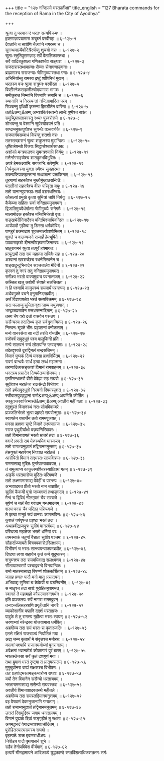 +++
title = "१२७ नन्दिग्रामे भरतप्रतीक्षा"
title_english = "127 Bharata commands for the reception of Rama in the City of Ayodhya"

+++
<div class="audioEmbed"  caption="श्रीराम-हरिसीताराममूर्ति-घनपाठिभ्यां वचनम्" src="https://archive.org/download/Ramayana-recitation-Sriram-harisItArAmamUrti-Ghanapaati-v2/Kanda_6/Kanda_6_YK-127-Bharata_commands_for_the_reception_of_Rama_in_the_City of _0.mp3"></div>

श्रुत्वा तु परमानन्दं भरतः सत्यविक्रमः ।  
हृष्टमाज्ञापयामास शत्रुघ्नं परवीरहा ॥ ६-१२७-१  
दैवतानि च सर्वाणि चैत्यानि नगरस्य च ।  
सुगन्धमाल्यैर्वादित्रैरर्चन्तु शुचयो नराः ॥ ६-१२७-२  
सूताः स्तुतिपुराणज्ञाह् सर्वे वैतालिकास्तथा ।  
सर्वे वादित्रकुशला गणिकाश्चैव सङ्घशः ॥ ६-१२७-३  
राजदारास्तथामात्याः सैन्याः सेनागणाङ्गनाः ।  
ब्राह्मणाश्च सराजन्याः श्रेणिमुख्यास्तथा गणाः ॥ ६-१२७-४  
अभिनिर्यान्तु रामस्य द्रष्टुं शशिनिभं मुखम् ।  
भरतस्य वचः श्रुत्वा शत्रुघ्नः परवीरहा ॥ ६-१२७-५  
विष्टीरनेकसाहस्रीश्चोदयामास भागशः ।  
समीकुरुत निम्नानि विषमाणि समानि च ॥ ६-१२७-६  
स्थानानि च निरस्यन्तां नन्दिग्रामादितः परम् ।  
सिञ्चन्तु पृथिवीं कृत्स्नां हिमशीतेन वारिणा ॥ ६-१२७-७  
ततो&अम्प्;&अम्प्;अभ्यवकिरंस्त्वन्ये लाजैः पुष्पैश्च सर्वतः ।  
समुच्छ्रितपताकास्तु रथ्याः पुरवरोत्तमे ॥ ६-१२७-८  
शोभयन्तु च वेश्मानि सूर्यस्योदयनं प्रति ।  
स्रग्दाममुक्तपुष्पैश्च सुगन्धैः पञ्चवर्णकैः ॥ ६-१२७-९  
राजमार्गमसम्बाधं किरन्तु शतशो नराः ।  
ततस्तच्छासनं श्रुत्वा शत्रुघ्नस्य मुदान्विताः ॥ ६-१२७-१०  
धृष्टिर्जयन्तो विजयः सिद्धार्थश्चार्थसाधकः ।  
अशोको मन्त्रपालश्च सुमन्त्रश्चापि निर्ययुः ॥ ६-१२७-११  
मत्तैर्नागसहस्रैश्च शातकुम्भविभूषितः ।  
अपरे हेमकक्ष्याभिः सगजाभिः करेणुभिः ॥ ६-१२७-१२  
निर्ययुस्त्वरया युक्ता रथैश्च सुमहारथाः ।  
शक्त्यष्टिपाशहस्तानां सध्वजानां पताकिनाम् ॥ ६-१२७-१३  
तुरगाणां सहस्त्रैश्च मुख्यैर्मुख्यतरान्वितैः ।  
पदातीनां सहस्त्रैश्च वीराः परिवृता ययुः ॥ ६-१२७-१४  
ततो यानान्युपारूढाः सर्वा दशरथस्त्रियः ।  
कौसल्यां प्रमुखे कृत्वा सुमित्रां चापि निर्ययुः ॥ ६-१२७-१५  
कैकेय्या सहिताः सर्वा नन्दिग्राममुपागमन् ।  
द्विजातिमुख्यैर्धर्मात्मा श्रेणीमुख्यैः सनैगमैः ॥ ६-१२७-१६  
माल्यमोदक हस्तैश्च मन्त्रिभिर्भरतो वृतः ।  
शङ्खभेरीनिनादैश्च बन्दिभिश्चाभिवन्दितः ॥ ६-१२७-१७  
आर्यपादौ गृहीत्वा तु शिरसा धर्मकोविदः ।  
पाण्डुरं छत्रमादाय शुक्लमाल्योपशोभितम् ॥ ६-१२७-१८  
शुक्ले च वालव्यजने राजार्हे हेमभूषिते ।  
उपवासकृशो दीनश्चीरकृष्णाजिनाम्बरः ॥ ६-१२७-१९  
भ्रातुरागमनं श्रुत्वा तत्पूर्वं हर्षमागतः ।  
प्रत्युद्ययौ तदा रामं महात्मा सचिवैः सह ॥ ६-१२७-२०  
अश्वानां खरशब्दैश्च रथनेमिस्वनेन च ।  
शङ्खदुन्दुभिनादेन सञ्चचालेव मेदिनी ॥ ६-१२७-२१  
कृत्स्नं तु नगरं ततु नन्दिग्राममुपागमत् ।  
समीक्ष्य भरतो वाक्यमुवाच पवनात्मजम् ॥ ६-१२७-२२  
कच्चिन्न खलु कापेयी सेव्यते चलचित्तता ।  
न हि पश्यामि काकुत्स्थं राममार्यं परन्तपम् ॥ ६-१२७-२३  
अथैवमुक्ते वचने हनूमानिदमब्रवीत् ।  
अर्थं विज्ञापयन्नेव भरतं सत्यविक्रमम् ॥ ६-१२७-२४  
सदा फलान्कुसुमितान्वृक्षान्प्राप्य मधुस्रवान् ।  
भरद्वाजप्रसादेन मत्तभ्रमरनादितान् ॥ ६-१२७-२५  
तस्य चैष वरो दत्तो वासवेन परन्तप ।  
ससैन्यस्य तदातिथ्यं कृतं सर्वगुणान्वितम् ॥ ६-१२७-२६  
निस्वनः श्रूयते भीमः प्रहृष्टानां वनौकसाम् ।  
मन्ये वानरसेना सा नदीं तरति गोमतीम् ॥ ६-१२७-२७  
रजोवर्षं समुद्भूतं पश्य वालुकिनीं प्रति ।  
मन्ये सालवनं रम्यं लोलयन्ति प्लवङ्गमाः ॥ ६-१२७-२८  
तदेतद्दृश्यते दूराद्विमलं चन्द्रसन्निभम् ।  
विमानं पुष्पकं दिव्यं मनसा ब्रह्मनिर्मितम् ॥ ६-१२७-२९  
रावणं बान्धवैः सार्धं हत्वा लब्धं महात्मना ।  
तरुणादित्यसङ्काशं विमानं रामवाहनम् ॥ ६-१२७-३०  
धनदस्य प्रसादेन दिव्यमेतन्मनोजवम् ।  
एतस्मिन्भ्रातरौ वीरौ वैदेह्या सह राघवौ ॥ ६-१२७-३१  
सुग्रीवश्च महातेजा राक्षसेन्द्रो विभीषणः ।  
ततो हर्षसमुद्भूतो निस्वनो दिवमस्पृशत् ॥ ६-१२७-३२  
स्त्रीबालयुववृद्धानां रामो&अम्प्;&अम्प्;अयमिति कीर्तितः ।  
रथकुञ्जरवाजिभ्यस्ते&अम्प्;&अम्प्;अवतीर्य महीं गताः ॥ ६-१२७-३३  
ददृशुस्तं विमानस्थं नराः सोममिवाम्बरे ।  
प्राञ्जलिर्भरतो भूत्वा प्रहृष्टो राघवोन्मुखः ॥ ६-१२७-३४  
स्वागतेन यथार्थेन ततो राममपूजयत् ।  
मनसा ब्रह्मणा सृष्टे विमाने लक्ष्मणाग्रजः ॥ ६-१२७-३५  
रराज पृथुदीर्घाक्षो वज्रपाणिरिवापरः ।  
ततो विमानाग्रगतं भरतो भ्रातरं तदा ॥ ६-१२७-३६  
ववन्दे प्रणतो रामं मेरुस्थमिव भास्करम् ।  
ततो रामाभ्यनुज्ञातं तद्विमानमनुत्तमम् ॥ ६-१२७-३७  
हंसयुक्तं महावेगम् निपपात महीतले ।  
आरोपितो विमानं तद्भरतः सत्यविक्रमः ॥ ६-१२७-३८  
राममासाद्य मुदितः पुनरेवाभ्यवादयत् ।  
तं समुत्थाप्य काकुत्स्थश्चिरस्याक्षिपथं गतम् ॥ ६-१२७-३९  
अङ्के भरतमारोप्य मुदितः परिषष्वजे ।  
ततो लक्ष्मणमासाद्य वैदेहीं च परन्तपः ॥ ६-१२७-४०  
अभ्यवादयत प्रीतो भरतो नाम चाब्रवीत् ।  
सुग्रीवं कैकयी पुत्रो जाम्बवन्तं तथाङ्गदम् ॥ ६-१२७-४१  
मैन्दं च द्विविदं नीलमृषभं चैव सस्वजे ।  
सुषेणं च नलं चैव गवाक्षम् गन्धमादनम् ॥ ६-१२७-४२  
शरभं पनसं चैव परितह् परिष्स्वजे ।  
ते कृत्वा मानुषं रूपं वानराः कामरूपिणः ॥ ६-१२७-४३  
कुशलं पर्यपृषन्त प्रहृष्टा भरतं तदा ।  
अथाब्रवीद्राजपुत्रः सुग्रीवं वानरर्षभम् ॥ ६-१२७-४४  
परिष्वज्य महातेजा भरतो धर्मिणां वरः ।  
त्वमस्माकं चतुर्णां वैभ्राता सुग्रीव पञ्चमः ॥ ६-१२७-४५  
सौहार्दाज्जायते मित्रमपकारोऽरिलक्षणम् ।  
विभीषणं च भरतः सान्त्वयन्वाक्यमब्रवीत् ॥ ६-१२७-४६  
दिष्ट्या त्वया सहायेन कृतं कर्म सुदुष्करम् ।  
शत्रुघ्नश्च तदा राममभिवाद्य सलक्ष्मणम् ॥ ६-१२७-४७  
सीतायाश्चरणौ पश्चाद्ववन्दे विनयान्वितः ।  
रामो मातरमासाद्य विषण्णं शोककर्शिताम् ॥ ६-१२७-४८  
जग्राह प्रणतः पादौ मनो मातुः प्रसादयन् ।  
अभिवाद्य सुमित्रां च कैकेयीं च यशस्विनीम् ॥ ६-१२७-४९  
स मातॄश्च तदा सर्वाः पुरोहितमुपागमत् ।  
स्वागतं ते महाबाहो कौसल्यानन्दवर्धन ॥ ६-१२७-५०  
इति प्राञ्जलयः सर्वे नागरा राममब्रुवन् ।  
तन्यञ्जलिसहस्राणि प्रगृहीतानि नागरैः ॥ ६-१२७-५१  
व्याकोशानीव पद्मानि ददर्श भरताग्रजः ।  
पादुके ते तु रामस्य गृहीत्वा भरतः स्वयम् ॥ ६-१२७-५२  
चरणाभ्यां नरेन्द्रस्य योजयामास धर्मवित् ।  
अब्रवीच्च तदा रामं भरतः स कृताञ्जलिः ॥ ६-१२७-५३  
एतत्ते रक्षितं राजन्राज्यं निर्यातितं मया ।  
अद्य जन्म कृतार्थं मे संवृत्तश्च मनोरथः ॥ ६-१२७-५४  
यस्त्वां पश्यामि राजानमयोध्यां पुनरागतम् ।  
अवेक्षतां भवान्कोशं कोष्ठागारं पुरं बलम् ॥ ६-१२७-५५  
भवतस्तेजसा सर्वं कृतं दशगुणं मया ।  
तथा ब्रुवाणं भरतं दृष्ट्वा तं भ्रातृवत्सलम् ॥ ६-१२७-५६  
मुमुचुर्वानरा बाष्पं राक्षसश्च विभीषणः ।  
ततः प्रहर्षाद्भरतमङ्कमारोप्य राघवः ॥ ६-१२७-५७  
ययौ तेन विमानेन ससैन्यो भरताश्रमम् ।  
भरताश्रममासाद्य ससैन्यो राघवस्तदा ॥ ६-१२७-५८  
अवतीर्य विमानाग्रादवतस्थे महीतले ।  
अब्रवीच्च तदा रामस्तद्विमानमनुत्तमम् ॥ ६-१२७-५९  
वह वैश्रवणं देवमनुजानामि गम्यताम् ।  
ततो रामाभ्यनुज्ञातं तद्विमानमनुत्तमम् ॥ ६-१२७-६०  
उत्तरां दिशमुद्दिश्य जगाम धनदालयम् ।  
विमानं पुष्पकं दिव्यं सङ्गृहीतं तु रक्षसा ॥ ६-१२७-६१  
अगमद्धनदं वेगाद्रामवाक्यप्रचोदितम् ।  
पुरोहितस्यात्मसमस्य राघवो ।  
बृहस्पतेः शक्र इवामराधीअपः ।  
निपीड्य पादौ पृथगासने शुभे ।  
सहैव तेनोपविवेश वीर्यवान् ॥ ६-१२७-६२  
इत्यार्षे श्रीमद्रामायने आदिकाव्ये युद्धकाण्डे सप्तविंशत्यधिकशततमः सर्गः